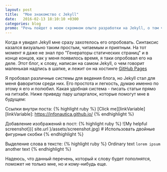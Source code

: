 ```yaml
---
layout: post
title:  "Мое знакомство с Jekyll"
date:   2016-02-13 18:10:10 +0300
categories: blog
promo: "Речь пойдет о моем скромном опыте разработки на Jekyll, о том что мне в нем нравится, а что нет. Есть ли смысл вообще смотреть в его сторону и подобные рассуждения, возможно даже с примерами и кодом. Также опишу свои планы в области IT и разботки на недалекое будущее, о технологиях которые изучил недавно и с которыми мне еще предстоит познакомится в этом 2016 году."
---
```

Когда я увидел Jekyll мне сразу захотелось его опробовать. Синтаксис казался визуально таким простым, читаемым и приятным. На тот момент я даже не знал про "Генераторы статических страниц" и в конце концов, как у меня появилось время, я таки опробовал его на деле. Этот блог, к слову, написан на самом Jekyll, о чем говорит маленькая надпись в шапке, и лежит он на хостинге [GitHub Pages][githubPages]

Я пробовал различные системы для ведения блога, но Jekyll стал для меня фаворитом среди них. Его простота и легкость, думаю именно по этому я его и полюбил. Какая удобная система - писать статьи прямо на гитхабе. Ниже приведу пару шпаргалок, которые помогут мне в будущем:

Ссылки внутри поста:
{% highlight ruby %}
[Click me][linkVariable]
[linkVariable]: https://infonautica.github.io/
{% endhighlight %}

Добавление изображений в пост:
{% highlight ruby %}
![My helpful screenshot]({ site.url }/assets/screenshot.jpg) # Использовать двойные фигурные скобки
{% endhighlight %}

Выделение слова в тексте:
{% highlight ruby %}
Ordinary text `lorem ipsum` another text
{% endhighlight %}

Надеюсь, что данный перечень, который к слову будет пополнятся, поможет не только мне, но и кому-нибудь еще.

[githubPages]: https://pages.github.com/
